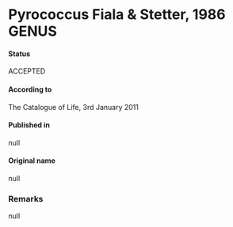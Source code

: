# Pyrococcus Fiala & Stetter, 1986 GENUS

#### Status
ACCEPTED

#### According to
The Catalogue of Life, 3rd January 2011

#### Published in
null

#### Original name
null

### Remarks
null